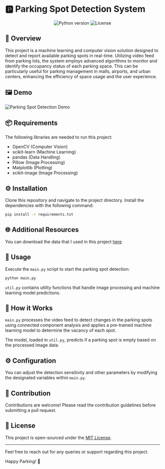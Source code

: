 # 🅿️ Parking Spot Detection System

<p align="center">
  <img src="https://img.shields.io/badge/python-3.10+-blue.svg" alt="Python version" />
  <img src="https://img.shields.io/badge/license-MIT-green.svg" alt="License" />
</p>

## 📝 Overview

This project is a machine learning and computer vision solution designed to detect and report available parking spots in real-time. Utilizing video feed from parking lots, the system employs advanced algorithms to monitor and identify the occupancy status of each parking space. This can be particularly useful for parking management in malls, airports, and urban centers, enhancing the efficiency of space usage and the user experience.

## 🖼️ Demo

![Parking Spot Detection Demo](https://drive.google.com/uc?id=1q5bTfFYcCmGFU_uhAl1bZTV7v_DpohD3)

## 📦 Requirements

The following libraries are needed to run this project:

- OpenCV (Computer Vision)
- scikit-learn (Machine Learning)
- pandas (Data Handling)
- Pillow (Image Processing)
- Matplotlib (Plotting)
- scikit-image (Image Processing)

## ⚙️ Installation

Clone this repository and navigate to the project directory. Install the dependencies with the following command:

```bash
pip install -r requirements.txt
```

## 🌐 Additional Resources

You can download the data that I used in this project [here](https://drive.google.com/drive/folders/147SiZLL8GY4_Gvgyy4WNu80UnV3ZGtRY?usp=drive_link)

## 🚀 Usage

Execute the `main.py` script to start the parking spot detection:

```bash
python main.py
```

`util.py` contains utility functions that handle image processing and machine learning model predictions.

## 🤖 How it Works

`main.py` processes the video feed to detect changes in the parking spots using connected component analysis and applies a pre-trained machine learning model to determine the vacancy of each spot.

The model, loaded in `util.py`, predicts if a parking spot is empty based on the processed image data.

## ⚙️ Configuration

You can adjust the detection sensitivity and other parameters by modifying the designated variables within `main.py`.

## 🤝 Contribution

Contributions are welcome! Please read the contribution guidelines before submitting a pull request.

## 📄 License

This project is open-sourced under the [MIT License](LICENSE).

---

Feel free to reach out for any queries or support regarding this project.

Happy Parking! 🚗
